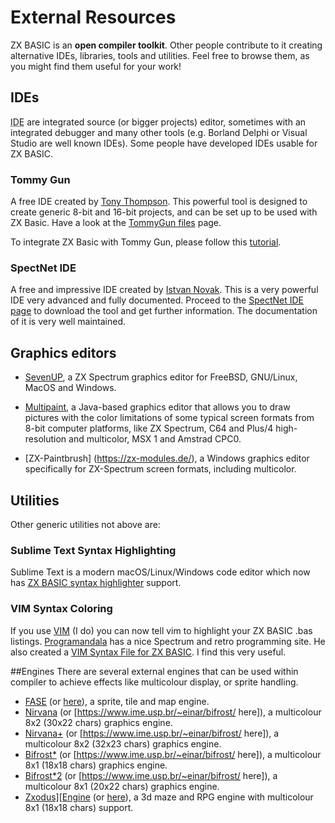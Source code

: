 # External Resources

ZX BASIC is an **open compiler toolkit**.
Other people contribute to it creating alternative IDEs, libraries, tools and utilities. Feel free to browse them, as you might find them useful for your work!

## IDEs
<abbr title="Integrated Development Environments">IDE</abbr> are integrated source (or bigger projects) editor, sometimes with an integrated debugger and many other tools (e.g. Borland Delphi or Visual Studio are well known IDEs). Some people have developed IDEs usable for ZX BASIC.

### Tommy Gun
A free IDE created by [Tony Thompson](http://www.users.on.net/~tonyt73). This powerful tool is designed to create
generic 8-bit and 16-bit projects, and can be set up to be used with ZX Basic.
Have a look at the [TommyGun files](https://sourceforge.net/projects/tommygun/files/) page.

To integrate ZX Basic with Tommy Gun, please follow this [tutorial](http://www.boriel.com/forum/viewtopic.php?f=14&t=329&start=0).

### SpectNet IDE
A free and impressive IDE created by [Istvan Novak](https://github.com/Dotneteer).
This is a very powerful IDE very advanced and fully documented.
Proceed to the [SpectNet IDE page](https://dotneteer.github.io/spectnetide/) to download the tool and get
further information. The documentation of it is very well maintained.

## Graphics editors

* [SevenUP](http://www.speccy.org/metalbrain/), a ZX Spectrum graphics editor for FreeBSD, GNU/Linux, MacOS and Windows.

* [Multipaint](http://multipaint.kameli.net/), a Java-based graphics editor that allows you to draw pictures with the color limitations of some typical screen formats from 8-bit computer platforms, like ZX Spectrum, C64 and Plus/4 high-resolution and multicolor, MSX 1 and Amstrad CPC0.

* [ZX-Paintbrush] (https://zx-modules.de/), a Windows graphics editor specifically for ZX-Spectrum screen formats, including multicolor.

## Utilities
Other generic utilities not above are:

### Sublime Text Syntax Highlighting
Sublime Text is a modern macOS/Linux/Windows code editor which now has [ZX BASIC syntax highlighter](https://github.com/patters-syno/zx-basic-syntax) support.

### VIM Syntax Coloring
If you use [VIM](http://www.vim.org/) (I do) you can now tell vim to highlight your ZX BASIC .bas listings.
[Programandala](http://programandala.net/) has a nice Spectrum and retro programming site.
He also created a [VIM Syntax File for ZX BASIC](http://programandala.net/en.program.zx_basic_vim_syntax_file).
I find this very useful.

##Engines
There are several external engines that can be used within compiler to achieve effects like multicolour display, or sprite handling.

* [FASE](https://www.boriel.com/forum/showthread.php?tid=568)
  (or [here](https://www.boriel.com/forum/showthread.php?tid=575)), a sprite, tile and map engine.
* [Nirvana](https://spectrumcomputing.co.uk/entry/30001/ZX-Spectrum/NIRVANA_ENGINE)
  (or [https://www.ime.usp.br/~einar/bifrost/ here]), a multicolour 8x2 (30x22 chars) graphics engine.
* [Nirvana+](https://spectrumcomputing.co.uk/entry/30002/ZX-Spectrum/NIRVANA_ENGINE)
  (or [https://www.ime.usp.br/~einar/bifrost/ here]), a multicolour 8x2 (32x23 chars) graphics engine.
* [Bifrost*](https://spectrumcomputing.co.uk/entry/27405/ZX-Spectrum/BIFROST*_ENGINE)
  (or [https://www.ime.usp.br/~einar/bifrost/ here]), a multicolour 8x1 (18x18 chars) graphics engine.
* [Bifrost*2](https://spectrumcomputing.co.uk/entry/30003/ZX-Spectrum/BIFROST*2_ENGINE)
  (or [https://www.ime.usp.br/~einar/bifrost/ here]), a multicolour 8x1 (20x22 chars) graphics engine.
* [Zxodus\]\[Engine](https://spectrumcomputing.co.uk/entry/26639/ZX-Spectrum/ZXodus_Engine)
  (or [here](https://www.boriel.com/forum/showthread.php?tid=568)), a 3d maze and RPG engine with
  multicolour 8x1 (18x18 chars) support.
